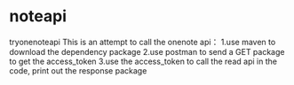 # noteapi
tryonenoteapi
This is an attempt to call the onenote api：
1.use maven to download the dependency package
2.use postman to send a GET package to get the access_token
3.use the access_token to call the read api in the code, print out the response package
